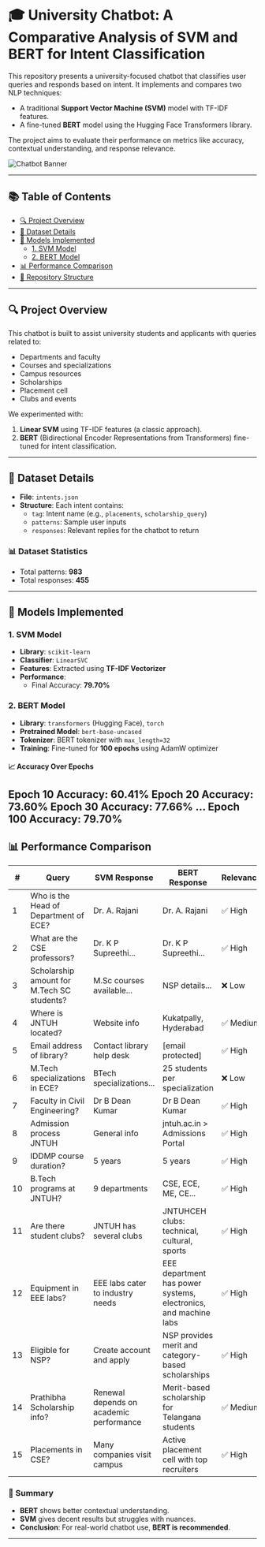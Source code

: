 # 🎓 University Chatbot: A Comparative Analysis of SVM and BERT for Intent Classification

This repository presents a university-focused chatbot that classifies user queries and responds based on intent. It implements and compares two NLP techniques:
- A traditional **Support Vector Machine (SVM)** model with TF-IDF features.
- A fine-tuned **BERT** model using the Hugging Face Transformers library.

The project aims to evaluate their performance on metrics like accuracy, contextual understanding, and response relevance.

![Chatbot Banner](https://user-images.githubusercontent.com/26465325/187948211-e6c894d9-5f16-4328-9189-e137f778d91b.png)

---

## 📚 Table of Contents

- [🔍 Project Overview](#-project-overview)
- [📁 Dataset Details](#-dataset-details)
- [🧠 Models Implemented](#-models-implemented)
  - [1. SVM Model](#1-svm-model)
  - [2. BERT Model](#2-bert-model)
- [📊 Performance Comparison](#-performance-comparison)
- [📂 Repository Structure](#-repository-structure)


---

## 🔍 Project Overview

This chatbot is built to assist university students and applicants with queries related to:
- Departments and faculty
- Courses and specializations
- Campus resources
- Scholarships
- Placement cell
- Clubs and events

We experimented with:
1. **Linear SVM** using TF-IDF features (a classic approach).
2. **BERT** (Bidirectional Encoder Representations from Transformers) fine-tuned for intent classification.

---

## 📁 Dataset Details

- **File**: `intents.json`
- **Structure**: Each intent contains:
  - `tag`: Intent name (e.g., `placements`, `scholarship_query`)
  - `patterns`: Sample user inputs
  - `responses`: Relevant replies for the chatbot to return

### 📊 Dataset Statistics
- Total patterns: **983**
- Total responses: **455**

---

## 🧠 Models Implemented

### 1. SVM Model

- **Library**: `scikit-learn`
- **Classifier**: `LinearSVC`
- **Features**: Extracted using **TF-IDF Vectorizer**
- **Performance**:  
  - Final Accuracy: **79.70%**

### 2. BERT Model

- **Library**: `transformers` (Hugging Face), `torch`
- **Pretrained Model**: `bert-base-uncased`
- **Tokenizer**: BERT tokenizer with `max_length=32`
- **Training**: Fine-tuned for **100 epochs** using AdamW optimizer

#### 📈 Accuracy Over Epochs
Epoch 10 Accuracy: 60.41%
Epoch 20 Accuracy: 73.60%
Epoch 30 Accuracy: 77.66%
...
Epoch 100 Accuracy: 79.70%
---

## 📊 Performance Comparison

| #  | Query                                                             | SVM Response                                                                                      | BERT Response                                                                                       | Relevance |
|----|-------------------------------------------------------------------|----------------------------------------------------------------------------------------------------|-----------------------------------------------------------------------------------------------------|-----------|
| 1  | Who is the Head of Department of ECE?                             | Dr. A. Rajani                                                                                      | Dr. A. Rajani                                                                                       | ✅ High    |
| 2  | What are the CSE professors?                                      | Dr. K P Supreethi...                                                                               | Dr. K P Supreethi...                                                                                | ✅ High    |
| 3  | Scholarship amount for M.Tech SC students?                        | M.Sc courses available...                                                                          | NSP details...                                                                                      | ❌ Low     |
| 4  | Where is JNTUH located?                                           | Website info                                                                                        | Kukatpally, Hyderabad                                                                               | ✅ Medium  |
| 5  | Email address of library?                                         | Contact library help desk                                                                          | [email protected]                                                                 | ✅ High    |
| 6  | M.Tech specializations in ECE?                                    | BTech specializations...                                                                           | 25 students per specialization                                                                     | ❌ Low     |
| 7  | Faculty in Civil Engineering?                                     | Dr B Dean Kumar                                                                                     | Dr B Dean Kumar                                                                                     | ✅ High    |
| 8  | Admission process JNTUH                                           | General info                                                                                        | jntuh.ac.in > Admissions Portal                                                                    | ✅ High    |
| 9  | IDDMP course duration?                                            | 5 years                                                                                             | 5 years                                                                                             | ✅ High    |
| 10 | B.Tech programs at JNTUH?                                         | 9 departments                                                                                       | CSE, ECE, ME, CE...                                                                                 | ✅ High    |
| 11 | Are there student clubs?                                          | JNTUH has several clubs                                                                             | JNTUHCEH clubs: technical, cultural, sports                                                         | ✅ High    |
| 12 | Equipment in EEE labs?                                            | EEE labs cater to industry needs                                                                    | EEE department has power systems, electronics, and machine labs                                     | ✅ High    |
| 13 | Eligible for NSP?                                                 | Create account and apply                                                                            | NSP provides merit and category-based scholarships                                                  | ✅ High    |
| 14 | Prathibha Scholarship info?                                       | Renewal depends on academic performance                                                             | Merit-based scholarship for Telangana students                                                      | ✅ Medium  |
| 15 | Placements in CSE?                                                | Many companies visit campus                                                                         | Active placement cell with top recruiters                                                           | ✅ High    |

### 🧾 Summary
- **BERT** shows better contextual understanding.
- **SVM** gives decent results but struggles with nuances.
- **Conclusion**: For real-world chatbot use, **BERT is recommended**.

---

